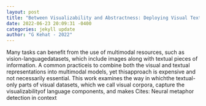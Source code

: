 ```yaml
--- 
layout: post 
title: "Between Visualizability and Abstractness: Deploying Visual Text to Detect Non-literal Language" 
date: 2022-06-23 20:09:31 -0400 
categories: jekyll update 
author: "G Kehat - 2022" 
--- 
```

Many tasks can benefit from the use of multimodal resources, such as vision-languagedatasets, which include images along with textual pieces of information. A common practiceis to combine both the visual and textual representations into multimodal models, yet thisapproach is expensive and not necessarily essential. This work examines the way in whichthe textual-only parts of visual datasets, which we call visual corpora, capture the visualizabilityof language components, and makes Cites: Neural metaphor detection in context